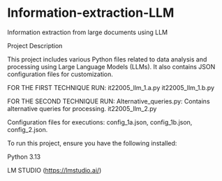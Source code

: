 # Information-extraction-LLM
Information extraction from large documents using LLM

Project Description

This project includes various Python files related to data analysis and processing using Large Language Models (LLMs). It also contains JSON configuration files for customization.

FOR THE FIRST TECHNIQUE RUN:
it22005_llm_1.a.py
it22005_llm_1.b.py

FOR THE SECOND TECHNIQUE RUN:
Alternative_queries.py: Contains alternative queries for processing.
it22005_llm_2.py

Configuration files for executions:
config_1a.json, config_1b.json, config_2.json.


To run this project, ensure you have the following installed:

Python 3.13

LM STUDIO (https://lmstudio.ai/)
